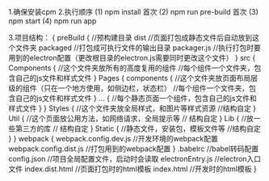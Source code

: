 1.确保安装cpm
2.执行顺序
    (1) npm install  首次
    (2) npm run pre-build  首次
    (3) npm start
    (4) npm run app

3.项目结构：
    {
        preBuild {  //预构建目录
            dist //页面打包成静态文件后自动放到这个文件夹
            packaged  //打包成可执行文件的输出目录
            packager.js  //执行打包时要用到的electron配置（更改根目录的electron.js需要同时更改这个文件）
        }
        src {
            Components {   //这个文件夹放所有的高度复用的组件
                //每个组件一个文件夹，包含自己的js文件和样式文件
            }
            Pages {
                components {   //这个文件夹放页面布局层级的组件（只在一个地方使用，如侧边栏，状态栏）
                    //每个组件一个文件夹，包含自己的js文件和样式文件
                }
                ... {
                    //每个静态页面一个组件，包含自己的js文件和样式文件
                }
            }
            Styles { //这个文件夹放全局样式，和图片等样式资源
                //结构自定
            }
            Util {  //这个页面放公用方法，如网络请求，全局提示等
                // 结构自定
            }
            Lib {  //放一些第三方的库
                // 结构自定
            }
            Static {  //静态文件，安装包，模板文件等
                //结构自定
            }
        }
        webpack {
            webpack.config.dev.js  //开发环境的webpack配置
            webpack.config.dist.js  //打包用到的webpack配置
        }
        .babelrc  //babel转码配置
        config.json  //项目全局配置文件，启动时会读取
        electronEntry.js  //electron入口文件
        index.dist.html  //页面打包时的html模板
        index.html  //开发时的html模板
    }